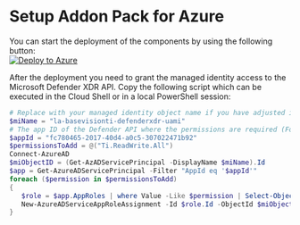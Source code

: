 # Setup Addon Pack for Azure

You can start the deployment of the components by using the following button:\
[![Deploy to Azure](https://aka.ms/deploytoazurebutton)](https://portal.azure.com/#create/Microsoft.Template/uri/https%3A%2F%2Fraw.githubusercontent.com%2FbaseVISION%2FbaseVISION.Ti.Feeds.Public%2Frefs%2Fheads%2Fmain%2FAdditional-AzureResources.json)

After the deployment you need to grant the managed identity access to the Microsoft Defender XDR API. Copy the following script which can be executed in the Cloud Shell or in a local PowerShell session:

```powershell
# Replace with your managed identity object name if you have adjusted it in above deployment
$miName = "la-basevisionti-defenderxdr-uami"
# The app ID of the Defender API where the permissions are required (For all customers the same)
$appId = "fc780465-2017-40d4-a0c5-307022471b92"
$permissionsToAdd = @("Ti.ReadWrite.All")
Connect-AzureAD
$miObjectID = (Get-AzADServicePrincipal -DisplayName $miName).Id
$app = Get-AzureADServicePrincipal -Filter "AppId eq '$appId'"
foreach ($permission in $permissionsToAdd)
{
   $role = $app.AppRoles | where Value -Like $permission | Select-Object -First 1
   New-AzureADServiceAppRoleAssignment -Id $role.Id -ObjectId $miObjectID -PrincipalId $miObjectID -ResourceId $app.ObjectId
}
```
